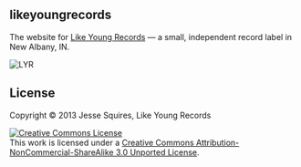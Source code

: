 ## likeyoungrecords

The website for [Like Young Records](http://www.likeyoungrecords.com) — a small, independent record label in New Albany, IN.

![LYR](https://raw.github.com/jessesquires/likeyoungrecords/master/img/banner-big-cartel.jpg)

## License

Copyright &copy; 2013 Jesse Squires, Like Young Records

<a rel="license" href="http://creativecommons.org/licenses/by-nc-sa/3.0"><img alt="Creative Commons License" style="border-width:0" src="http://i.creativecommons.org/l/by-nc-sa/3.0/88x31.png" /></a><br />This work is licensed under a <a rel="license" href="http://creativecommons.org/licenses/by-nc-sa/3.0">Creative Commons Attribution-NonCommercial-ShareAlike 3.0 Unported License</a>.

